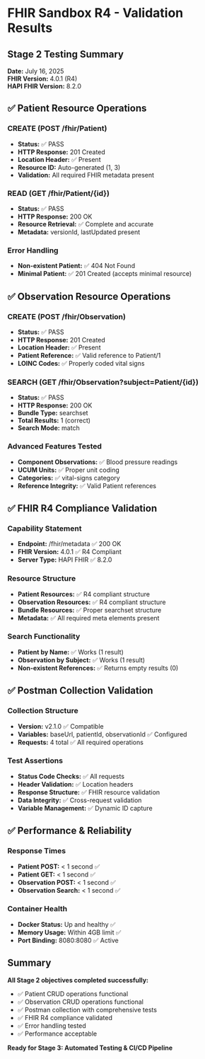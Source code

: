 # FHIR Sandbox R4 - Validation Results

## Stage 2 Testing Summary
**Date:** July 16, 2025  
**FHIR Version:** 4.0.1 (R4)  
**HAPI FHIR Version:** 8.2.0  

## ✅ Patient Resource Operations

### CREATE (POST /fhir/Patient)
- **Status:** ✅ PASS
- **HTTP Response:** 201 Created
- **Location Header:** ✅ Present
- **Resource ID:** Auto-generated (1, 3)
- **Validation:** All required FHIR metadata present

### READ (GET /fhir/Patient/{id})  
- **Status:** ✅ PASS
- **HTTP Response:** 200 OK
- **Resource Retrieval:** ✅ Complete and accurate
- **Metadata:** versionId, lastUpdated present

### Error Handling
- **Non-existent Patient:** ✅ 404 Not Found
- **Minimal Patient:** ✅ 201 Created (accepts minimal resource)

## ✅ Observation Resource Operations

### CREATE (POST /fhir/Observation)
- **Status:** ✅ PASS  
- **HTTP Response:** 201 Created
- **Location Header:** ✅ Present
- **Patient Reference:** ✅ Valid reference to Patient/1
- **LOINC Codes:** ✅ Properly coded vital signs

### SEARCH (GET /fhir/Observation?subject=Patient/{id})
- **Status:** ✅ PASS
- **HTTP Response:** 200 OK
- **Bundle Type:** searchset
- **Total Results:** 1 (correct)
- **Search Mode:** match

### Advanced Features Tested
- **Component Observations:** ✅ Blood pressure readings
- **UCUM Units:** ✅ Proper unit coding
- **Categories:** ✅ vital-signs category
- **Reference Integrity:** ✅ Valid Patient references

## ✅ FHIR R4 Compliance Validation

### Capability Statement
- **Endpoint:** /fhir/metadata ✅ 200 OK
- **FHIR Version:** 4.0.1 ✅ R4 Compliant
- **Server Type:** HAPI FHIR ✅ 8.2.0

### Resource Structure
- **Patient Resources:** ✅ R4 compliant structure
- **Observation Resources:** ✅ R4 compliant structure  
- **Bundle Resources:** ✅ Proper searchset structure
- **Metadata:** ✅ All required meta elements present

### Search Functionality
- **Patient by Name:** ✅ Works (1 result)
- **Observation by Subject:** ✅ Works (1 result)
- **Non-existent References:** ✅ Returns empty results (0)

## ✅ Postman Collection Validation

### Collection Structure
- **Version:** v2.1.0 ✅ Compatible
- **Variables:** baseUrl, patientId, observationId ✅ Configured
- **Requests:** 4 total ✅ All required operations

### Test Assertions
- **Status Code Checks:** ✅ All requests
- **Header Validation:** ✅ Location headers
- **Response Structure:** ✅ FHIR resource validation
- **Data Integrity:** ✅ Cross-request validation
- **Variable Management:** ✅ Dynamic ID capture

## ✅ Performance & Reliability

### Response Times
- **Patient POST:** < 1 second ✅
- **Patient GET:** < 1 second ✅  
- **Observation POST:** < 1 second ✅
- **Observation Search:** < 1 second ✅

### Container Health
- **Docker Status:** Up and healthy ✅
- **Memory Usage:** Within 4GB limit ✅
- **Port Binding:** 8080:8080 ✅ Active

## Summary

**All Stage 2 objectives completed successfully:**
- ✅ Patient CRUD operations functional
- ✅ Observation CRUD operations functional
- ✅ Postman collection with comprehensive tests
- ✅ FHIR R4 compliance validated
- ✅ Error handling tested
- ✅ Performance acceptable

**Ready for Stage 3: Automated Testing & CI/CD Pipeline**